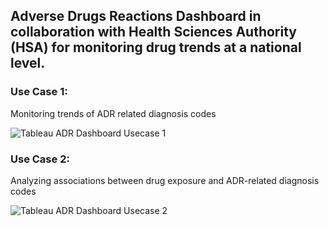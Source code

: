 ## Adverse Drugs Reactions Dashboard in collaboration with Health Sciences Authority (HSA) for monitoring drug trends at a national level.

### Use Case 1:
Monitoring trends of ADR related diagnosis codes

![Tableau ADR Dashboard Usecase 1](https://user-images.githubusercontent.com/34176396/63610236-8af89e80-c60b-11e9-83f4-a96b35f0a7c8.png)


### Use Case 2:
Analyzing associations between drug exposure and ADR-related diagnosis codes

![Tableau ADR Dashboard Usecase 2](https://user-images.githubusercontent.com/34176396/63610275-a663a980-c60b-11e9-8850-5b878b865af1.png)
